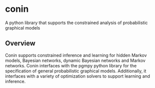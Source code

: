 # conin

A python library that supports the constrained analysis of probabilistic graphical models

## Overview

Conin supports constrained inference and learning for hidden Markov models, Bayesian networks, dynamic Bayesian networks and Markov networks. Conin interfaces with the pgmpy python library for the specification of general probabilistic graphical models. Additionally, it interfaces with a variety of optimization solvers to support learning and inference.
